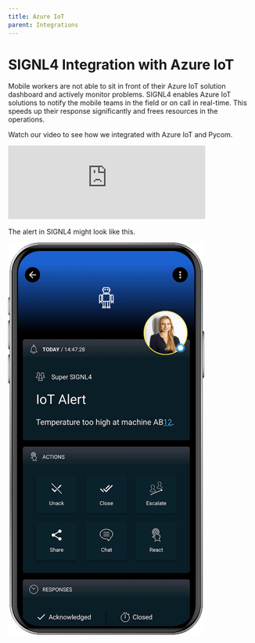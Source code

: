 ```yaml
---
title: Azure IoT
parent: Integrations
---
```


# SIGNL4 Integration with Azure IoT

Mobile workers are not able to sit in front of their Azure IoT solution dashboard and actively monitor problems. SIGNL4 enables Azure IoT solutions to notify the mobile teams in the field or on call in real-time. This speeds up their response significantly and frees resources in the operations.

Watch our video to see how we integrated with Azure IoT and Pycom.

<iframe title="Azure IoT and Pycom" src="https://player.vimeo.com/video/278524512?h=f483682ae7&amp;dnt=1&amp;app_id=122963" width="80%" frameborder="0" allow="autoplay; fullscreen; picture-in-picture" allowfullscreen></iframe>

The alert in SIGNL4 might look like this.

![SIGNL4 Alert](signl4-iot.png)
